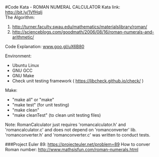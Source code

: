 
#Code Kata - ROMAN NUMERAL CALCULATOR
Kata link: http://bit.ly/1VfHqlj
<br>The Algorithm: <br>
1) http://turner.faculty.swau.edu/mathematics/materialslibrary/roman/ <br>
2) http://scienceblogs.com/goodmath/2006/08/16/roman-numerals-and-arithmetic/ <br>

Code Explanation: www.goo.gl/uX6B80 <br>

Environment:
- Ubuntu Linux
- GNU GCC
- GNU Make
- Check unit testing framework ( https://libcheck.github.io/check/ )

Make:
- "make all" or "make"
- "make test" (for unit testing)
- "make clean"
- "make cleanTest" (to clean unit testing files)


Note: RomanCalculator just requires 'romancalculator.h' and 'romancalculator.c' and does not depend on 'romanconverter' lib.
'romanconverter.h' and 'romanconverter.c' was written to conduct tests.

###Project Euler 89: https://projecteuler.net/problem=89
How to conver Roman number: http://www.mathsisfun.com/roman-numerals.html
